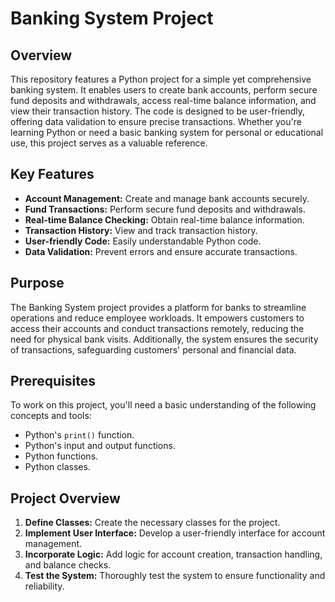 # Banking System Project
## Overview
This repository features a Python project for a simple yet comprehensive banking system. It enables users to create bank accounts, perform secure fund deposits and withdrawals, access real-time balance information, and view their transaction history. The code is designed to be user-friendly, offering data validation to ensure precise transactions. Whether you're learning Python or need a basic banking system for personal or educational use, this project serves as a valuable reference.

## Key Features
- **Account Management:** Create and manage bank accounts securely.
- **Fund Transactions:** Perform secure fund deposits and withdrawals.
- **Real-time Balance Checking:** Obtain real-time balance information.
- **Transaction History:** View and track transaction history.
- **User-friendly Code:** Easily understandable Python code.
- **Data Validation:** Prevent errors and ensure accurate transactions.

## Purpose
The Banking System project provides a platform for banks to streamline operations and reduce employee workloads. It empowers customers to access their accounts and conduct transactions remotely, reducing the need for physical bank visits. Additionally, the system ensures the security of transactions, safeguarding customers' personal and financial data.

## Prerequisites
To work on this project, you'll need a basic understanding of the following concepts and tools:
- Python's `print()` function.
- Python's input and output functions.
- Python functions.
- Python classes.

## Project Overview
1. **Define Classes:** Create the necessary classes for the project.
2. **Implement User Interface:** Develop a user-friendly interface for account management.
3. **Incorporate Logic:** Add logic for account creation, transaction handling, and balance checks.
4. **Test the System:** Thoroughly test the system to ensure functionality and reliability.



